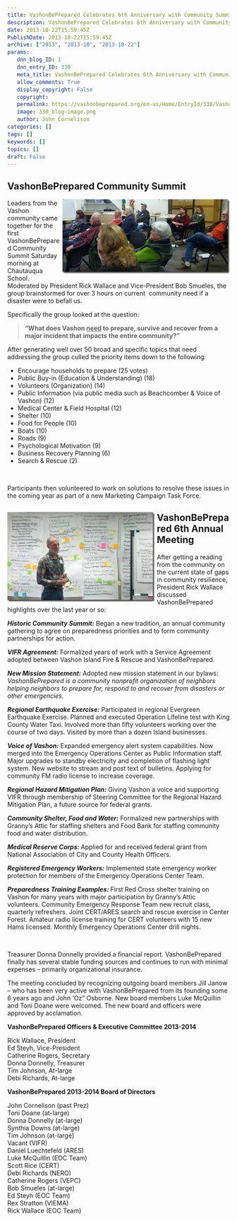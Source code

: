 ```yaml
---
title: VashonBePrepared Celebrates 6th Anniversary with Community Summit
description: VashonBePrepared Celebrates 6th Anniversary with Community Summit
date: 2013-10-22T15:59:45Z
PublishDate: 2013-10-22T15:59:45Z
archive: ["2013", "2013-10", "2013-10-22"]
params:
   dnn_blog_ID: 1
   dnn_entry_ID: 330
   meta_title: VashonBePrepared Celebrates 6th Anniversary with Community Summit
   allow_comments: True
   display_copyright: False
   copyright: 
   permalink: https://vashonbeprepared.org/en-us/Home/EntryId/330/VashonBePrepared-Celebrates-6th-Anniversary-with-Community-Summit
   image: 330_blog-image.png
   author: John Cornelison
categories: []
tags: []
keywords: []
topics: []
draft: False
---
```


<h2>VashonBePrepared Community Summit</h2>  <p><a href="/images/dnnBlog/1/330/Windows-Live-Writer-VashonBePrepared-Celebrates-6th-Annual-M_7026-IMG_20131019_105806_2.jpg"><img title="IMG_20131019_105806" style="border-top: 0px; border-right: 0px; background-image: none; border-bottom: 0px; float: right; padding-top: 0px; padding-left: 0px; margin: 0px 0px 5px 5px; border-left: 0px; display: inline; padding-right: 0px" border="0" alt="IMG_20131019_105806" align="right" src="/images/dnnBlog/1/330/Windows-Live-Writer-VashonBePrepared-Celebrates-6th-Annual-M_7026-IMG_20131019_105806_thumb.jpg" width="379" height="168" /></a>Leaders from the Vashon community came together for the first VashonBePrepared Community Summit Saturday morning at Chautauqua School. Moderated by President Rick Wallace and Vice-President Bob Smueles, the group brainstormed for over 3 hours on current&#160; community need if a disaster were to befall us.</p>  <p>Specifically the group looked at the question:</p>  <blockquote>   <p><strong>“What does Vashon <u>need</u> to prepare, survive and recover from a major incident that impacts the entire community?”</strong></p> </blockquote>  <p>After generating well over 50 broad and specific topics that need addressing the group culled the priority items down to the following:</p>  <ul>   <li>Encourage households to prepare (25 votes)</li>    <li>Public Buy-in (Education &amp; Understanding) (18)</li>    <li>Volunteers (Organization) (14)</li>    <li>Public Information (via public media such as Beachcomber &amp; Voice of Vashon) (12)</li>    <li>Medical Center &amp; Field Hospital (12)</li>    <li>Shelter (10)</li>    <li>Food for People (10)</li>    <li>Boats (10)</li>    <li>Roads (9)</li>    <li>Psychological Motivation (9)</li>    <li>Business Recovery Planning (6)</li>    <li>Search &amp; Rescue (2)</li> </ul>  <p>&#160;</p>  <p>Participants then volunteered to work on solutions to resolve these issues in the coming year as part of a new Marketing Campaign Task Force.</p>  <h2><a href="/images/dnnBlog/1/330/Windows-Live-Writer-VashonBePrepared-Celebrates-6th-Annual-M_7026-IMG_20131019_105705_2.jpg"><img title="IMG_20131019_105705" style="border-top: 0px; border-right: 0px; background-image: none; border-bottom: 0px; float: left; padding-top: 0px; padding-left: 0px; margin: 0px 5px 5px 0px; border-left: 0px; display: inline; padding-right: 0px" border="0" alt="IMG_20131019_105705" align="left" src="/images/dnnBlog/1/330/Windows-Live-Writer-VashonBePrepared-Celebrates-6th-Annual-M_7026-IMG_20131019_105705_thumb.jpg" width="334" height="203" /></a>VashonBePrepared 6th Annual Meeting</h2>  <p>After getting a reading from the community on the current state of gaps in community resilience, President Rick Wallace discussed VashonBePrepared highlights over the last year or so:</p>  <p><em><strong>Historic Community Summit:</strong></em> Began a new tradition, an annual community gathering to agree on preparedness priorities and to form community partnerships for action.</p>  <p><em><strong>VIFR Agreement:</strong></em> Formalized years of work with a Service Agreement adopted between Vashon Island Fire &amp; Rescue and VashonBePrepared.</p>  <p><em><strong>New Mission Statement:</strong></em> Adopted new mission statement in our bylaws: <em>VashonBePrepared is a community nonprofit organization of neighbors helping neighbors to prepare for, respond to and recover from disasters or other emergencies.</em></p>  <p><em><strong>Regional Earthquake Exercise:</strong></em> Participated in regional Evergreen Earthquake Exercise. Planned and executed Operation Lifeline test with King County Water Taxi. Involved more than fifty volunteers working over the course of two days. Visited by more than a dozen Island businesses.</p>  <p><em><strong>Voice of Vashon:</strong></em> Expanded emergency alert system capabilities. Now merged into the Emergency Operations Center as Public Information staff. Major upgrades to standby electricity and completion of flashing light system. New website to stream and post text of bulletins. Applying for community FM radio license to increase coverage.</p>  <p><em><strong>Regional Hazard Mitigation Plan:</strong></em> Giving Vashon a voice and supporting VIFR through membership of Steering Committee for the Regional Hazard Mitigation Plan, a future source for federal grants.</p>  <p><em><strong>Community Shelter, Food and Water:</strong></em> Formalized new partnerships with Granny’s Attic for staffing shelters and Food Bank for staffing community food and water distribution.</p>  <p><strong><em>Medical Reserve Corps:</em> </strong>Applied for and received federal grant from National Association of City and County Health Officers.</p>  <p><em><strong>Registered Emergency Workers:</strong></em> Implemented state emergency worker protection for members of the Emergency Operations Center Team.</p>  <p><strong><em>Preparedness Training Examples:</em> </strong>First Red Cross shelter training on Vashon for many years with major participation by Granny’s Attic volunteers. Community Emergency Response Team new recruit class, quarterly refreshers. Joint CERT/ARES search and rescue exercise in Center Forest. Amateur radio license training for CERT volunteers with 15 new Hams licensed. Monthly Emergency Operations Center drill nights.</p>  <p>&#160;</p>  <p>Treasurer Donna Donnelly provided a financial report. VashonBePrepared finally has several stable funding sources and continues to run with minimal expenses – primarily organizational insurance. </p>  <p>The meeting concluded by recognizing outgoing board members Jill Janow – who has been very active with VashonBePrepared from its founding some 6 years ago and John ‘Oz” Osborne. New board members Luke McQuillin and Toni Doane were welcomed. The new board and officers were approved by acclamation.</p>  <p><strong>VashonBePrepared Officers &amp; Executive Committee 2013-2014</strong></p>  <p>Rick Wallace, President   <br />Ed Steyh, Vice-President    <br />Catherine Rogers, Secretary    <br />Donna Donnelly, Treasurer    <br />Tim Johnson, At-large    <br />Debi Richards, At-large</p>  <p><b>VashonBePrepared 2013-2014 Board of Directors</b></p>  <p>John Cornelison (past Prez)   <br />Toni Doane (at-large)    <br />Donna Donnelly (at-large)    <br />Synthia Downs (at-large)    <br />Tim Johnson (at-large)    <br />Vacant (VIFR)    <br />Daniel Luechtefeld (ARES)    <br />Luke McQuillin (EOC Team)    <br />Scott Rice (CERT)    <br />Debi Richards (NERO)    <br />Catherine Rogers (VEPC)    <br />Bob Smueles (at-large)    <br />Ed Steyh (EOC Team)    <br />Rex Stratton (VIEMA)    <br />Rick Wallace (EOC Team)</p>
